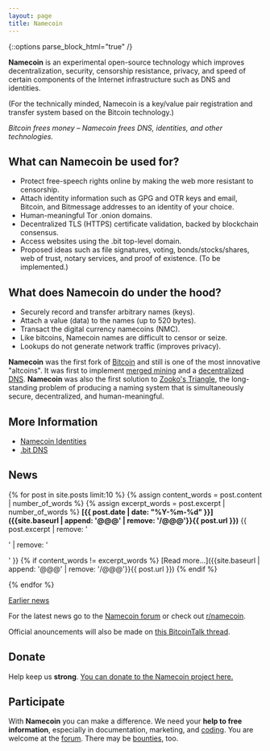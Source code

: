 ```yaml
---
layout: page
title: Namecoin
---
```


{::options parse_block_html="true" /}

**Namecoin** is an experimental open-source technology which improves decentralization, security, censorship resistance, privacy, and speed of certain components of the Internet infrastructure such as DNS and identities.

(For the technically minded, Namecoin is a key/value pair registration and transfer system based on the Bitcoin technology.)

*Bitcoin frees money – Namecoin frees DNS, identities, and other technologies.*

<div class="row">

<div class="col-md-6">

## What can Namecoin be used for?

* Protect free-speech rights online by making the web more resistant to censorship.
* Attach identity information such as GPG and OTR keys and email, Bitcoin, and Bitmessage addresses to an identity of your choice.
* Human-meaningful Tor .onion domains.
* Decentralized TLS (HTTPS) certificate validation, backed by blockchain consensus.
* Access websites using the .bit top-level domain.
* Proposed ideas such as file signatures, voting, bonds/stocks/shares, web of trust, notary services, and proof of existence. (To be implemented.)

</div>

<div class="col-md-6">

What does Namecoin do under the hood?
-------------------------------------

* Securely record and transfer arbitrary names (keys).
* Attach a value (data) to the names (up to 520 bytes).
* Transact the digital currency namecoins (NMC).
* Like bitcoins, Namecoin names are difficult to censor or seize.
* Lookups do not generate network traffic (improves privacy).

**Namecoin** was the first fork of [Bitcoin](https://bitcoin.org) and still is one of the most innovative "altcoins".  It was first to implement [merged mining](https://bitcoin.stackexchange.com/questions/273/how-does-merged-mining-work) and a [decentralized DNS]({{site.baseurl}}dot-bit/).  **Namecoin** was also the first solution to [Zooko's Triangle](https://en.wikipedia.org/wiki/Zooko%27s_triangle), the long-standing problem of producing a naming system that is simultaneously secure, decentralized, and human-meaningful.

</div>
</div>

## More Information

* [Namecoin Identities](https://nameid.org)
* [.bit DNS]({{site.baseurl}}dot-bit/)

## News

{% for post in site.posts limit:10 %}
{% assign content_words = post.content | number_of_words %}
{% assign excerpt_words = post.excerpt | number_of_words %}
**[{{ post.date | date: "%Y-%m-%d" }}]({{site.baseurl | append: '@@@' | remove: '/@@@'}}{{ post.url }})** {{ post.excerpt | remove: '<p>' | remove: '</p>' }}  {% if content_words != excerpt_words %} [Read more...]({{site.baseurl | append: '@@@' | remove: '/@@@'}}{{ post.url }}) {% endif %}

{% endfor %}

[Earlier news]({{site.baseurl}}news/)

For the latest news go to the [Namecoin forum](https://forum.namecoin.org/) or check out [r/namecoin](https://www.reddit.com/r/namecoin).

Official anouncements will also be made on [this BitcoinTalk thread](https://bitcointalk.org/index.php?topic=236340.0).

## Donate
Help keep us **strong**.  [You can donate to the Namecoin project here.]({{site.baseurl}}donate/)

## Participate
With **Namecoin** you can make a difference.  We need your **help to free information**, especially in documentation, marketing, and [coding](https://github.com/namecoin/).  You are welcome at the [forum](https://forum.namecoin.org/).  There may be [bounties](https://forum.namecoin.org/viewforum.php?f=18), too.
